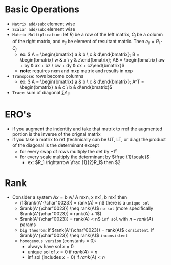 # Basic Operations
- `Matrix add/sub`: element wise
- `Scalar add/sub`: element wise
- `Matrix Multiplication`: let $R_i$ be a row of the left matrix, $C_j$ be a column of the right matrix, and $e_{ij}$ be element of resultant matrix. Then $e_{ij} = R_i \cdot C_j$
    - ex: $ A = \begin{bmatrix} a & b \\ c & d\end{bmatrix}; B = \begin{bmatrix} w & x \\ y & z\end{bmatrix}; AB = \begin{bmatrix} aw + by & ax + bz \\ cw + dy & cx + cz\end{bmatrix}$
    - **note**: requires nxm and mxp matrix and results in nxp
- `Transpose`: rows become columns
    - ex: $ A = \begin{bmatrix} a & b \\ c & d\end{bmatrix}; A^T = \begin{bmatrix} a & c \\ b & d\end{bmatrix}$
- `Trace`: sum of diagonal $\sum A_{ii}$

# ERO's
- if you augment the indentity and take that matrix to rref the augmented portion is the inverse of the orignal matrix
- if you take a matrix to ref (technically can be UT, LT, or diag) the product of the diagonal is the determinant except
    - for every swap of rows multiply the det by $-1^n$
    - for every scale multiply the determinant by $\frac {1}{scale}$
        - ex: $R_1 \rightarrow \frac {1}{2}R_1$ then $2

# Rank
- Consider a system $Ax = b$ w/ A mxn, x nx1, b mx1 then
    - if $rank(A^{\char"0023}) = rank(A) = n$ there is a `unique sol`
    - $rank(A^{\char"0023}) \neq rank(A)$ `no sol` (more specifically $rank(A^{\char"0023}) = rank(A) + 1$)
    - $rank(A^{\char"0023}) = rank(A) < n$ `inf sol` with $n - rank(A)$ params
    - `big theorom`: if $rank(A^{\char"0023}) = rank(A)$ `consistent`. if $rank(A^{\char"0023}) \neq rank(A)$ `inconsistent`
    - `homogenous version` (constants = 0):
        - always have sol $x = 0$
        - unique sol of $x = 0$ if $rank(A) = n$
        - inf sol (includes $x = 0$) if $rank(A) < n$